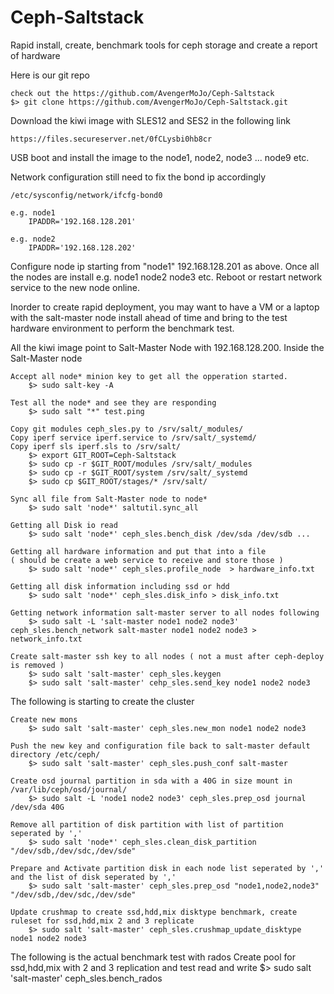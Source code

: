 # Ceph-Saltstack
Rapid install, create, benchmark tools for ceph storage and create
a report of hardware 

Here is our git repo

	check out the https://github.com/AvengerMoJo/Ceph-Saltstack
	$> git clone https://github.com/AvengerMoJo/Ceph-Saltstack.git


Download the kiwi image with SLES12 and SES2 in the following link

	https://files.secureserver.net/0fCLysbi0hb8cr

USB boot and install the image to the node1, node2, node3 ... node9 etc.

Network configuration still need to fix the bond ip accordingly 

	/etc/sysconfig/network/ifcfg-bond0

	e.g. node1 
		IPADDR='192.168.128.201'

	e.g. node2 
		IPADDR='192.168.128.202'

Configure node ip starting from "node1" 192.168.128.201 as above. 
Once all the nodes are install e.g. node1 node2 node3 etc. 
Reboot or restart network service to the new node online. 

Inorder to create rapid deployment, you may want to have a VM or a 
laptop with the salt-master node install ahead of time and bring to 
the test hardware environment to perform the benchmark test. 

All the kiwi image point to Salt-Master Node with 192.168.128.200. 
Inside the Salt-Master node 

	Accept all node* minion key to get all the opperation started. 
		$> sudo salt-key -A 

	Test all the node* and see they are responding
		$> sudo salt "*" test.ping

	Copy git modules ceph_sles.py to /srv/salt/_modules/
	Copy iperf service iperf.service to /srv/salt/_systemd/
	Copy iperf sls iperf.sls to /srv/salt/
		$> export GIT_ROOT=Ceph-Saltstack
		$> sudo cp -r $GIT_ROOT/modules /srv/salt/_modules
		$> sudo cp -r $GIT_ROOT/system /srv/salt/_systemd
		$> sudo cp $GIT_ROOT/stages/* /srv/salt/

	Sync all file from Salt-Master node to node* 
		$> sudo salt 'node*' saltutil.sync_all

	Getting all Disk io read 
		$> sudo salt 'node*' ceph_sles.bench_disk /dev/sda /dev/sdb ... 

	Getting all hardware information and put that into a file
	( should be create a web service to receive and store those ) 
		$> sudo salt 'node*' ceph_sles.profile_node  > hardware_info.txt

	Getting all disk information including ssd or hdd  
		$> sudo salt 'node*' ceph_sles.disk_info > disk_info.txt

	Getting network information salt-master server to all nodes following
		$> sudo salt -L 'salt-master node1 node2 node3' ceph_sles.bench_network salt-master node1 node2 node3 > network_info.txt

	Create salt-master ssh key to all nodes ( not a must after ceph-deploy is removed )
		$> sudo salt 'salt-master' ceph_sles.keygen
		$> sudo salt 'salt-master' cehp_sles.send_key node1 node2 node3

The following is starting to create the cluster 

	Create new mons 
		$> sudo salt 'salt-master' ceph_sles.new_mon node1 node2 node3

	Push the new key and configuration file back to salt-master default directory /etc/ceph/
		$> sudo salt 'salt-master' ceph_sles.push_conf salt-master
	
	Create osd journal partition in sda with a 40G in size mount in /var/lib/ceph/osd/journal/ 
		$> sudo salt -L 'node1 node2 node3' ceph_sles.prep_osd journal /dev/sda 40G 

	Remove all partition of disk partition with list of partition seperated by ',' 
		$> sudo salt 'node*' ceph_sles.clean_disk_partition "/dev/sdb,/dev/sdc,/dev/sde"

	Prepare and Activate partition disk in each node list seperated by ',' and the list of disk seperated by ','
		$> sudo salt 'salt-master' ceph_sles.prep_osd "node1,node2,node3" "/dev/sdb,/dev/sdc,/dev/sde"

	Update crushmap to create ssd,hdd,mix disktype benchmark, create ruleset for ssd,hdd,mix 2 and 3 replicate
		$> sudo salt 'salt-master' ceph_sles.crushmap_update_disktype node1 node2 node3

The following is the actual benchmark test with rados 
	Create pool for ssd,hdd,mix with 2 and 3 replication and test read and write
		$> sudo salt 'salt-master' ceph_sles.bench_rados 

	

